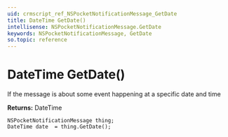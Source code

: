 ```yaml
---
uid: crmscript_ref_NSPocketNotificationMessage_GetDate
title: DateTime GetDate()
intellisense: NSPocketNotificationMessage.GetDate
keywords: NSPocketNotificationMessage, GetDate
so.topic: reference
---
```


# DateTime GetDate()

If the message is about some event happening at a specific date and time

**Returns:** DateTime

```crmscript
NSPocketNotificationMessage thing;
DateTime date  = thing.GetDate();
```

